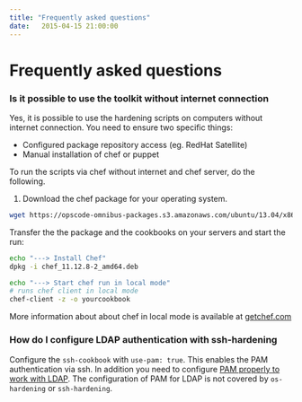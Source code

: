 ```yaml
---
title: "Frequently asked questions"
date:   2015-04-15 21:00:00
---
```


# Frequently asked questions

### Is it possible to use the toolkit without internet connection

Yes, it is possible to use the hardening scripts on computers without internet connection. You need to ensure two specific things:

 * Configured package repository access (eg. RedHat Satellite)
 * Manual installation of chef or puppet

To run the scripts via chef without internet and chef server, do the following.

1. Download the chef package for your operating system.

```bash
wget https://opscode-omnibus-packages.s3.amazonaws.com/ubuntu/13.04/x86_64/chef_11.12.8-2_amd64.deb
```

Transfer the the package and the cookbooks on your servers and start the run:

```bash
echo "---> Install Chef"
dpkg -i chef_11.12.8-2_amd64.deb

echo "---> Start chef run in local mode"
# runs chef client in local mode
chef-client -z -o yourcookbook
```

More information about about chef in local mode is available at [getchef.com](http://www.getchef.com/blog/2013/10/31/chef-client-z-from-zero-to-chef-in-8-5-seconds/)

### How do I configure LDAP authentication with ssh-hardening

Configure the `ssh-cookbook` with `use-pam: true`. This enables the PAM authentication via ssh. In addition you need to configure [PAM properly to work with LDAP](https://access.redhat.com/documentation/en-US/Red_Hat_Enterprise_Linux/6/html/Deployment_Guide/ch-Directory_Servers.html#s2-ldap-pam). The configuration of PAM for LDAP is not covered by `os-hardening` or `ssh-hardening`.
